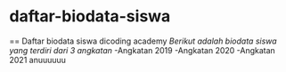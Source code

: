 # daftar-biodata-siswa
==
Daftar biodata siswa dicoding academy
*Berikut adalah biodata siswa yang terdiri dari 3 angkatan*
-Angkatan 2019
-Angkatan 2020
-Angkatan 2021
anuuuuuu
